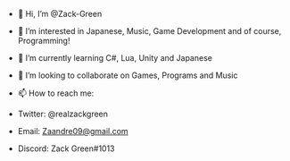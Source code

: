 - 👋 Hi, I’m @Zack-Green
- 👀 I’m interested in Japanese, Music, Game Development and of course, Programming!
- 🌱 I’m currently learning C#, Lua, Unity and Japanese
- 💞️ I’m looking to collaborate on Games, Programs and Music
- 📫 How to reach me: 

- Twitter: @realzackgreen
- Email: Zaandre09@gmail.com
- Discord: Zack Green#1013

<!---
Zack-Green/Zack-Green is a ✨ special ✨ repository because its `README.md` (this file) appears on your GitHub profile.
You can click the Preview link to take a look at your changes.
--->
